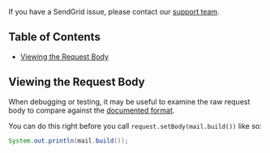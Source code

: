 If you have a SendGrid issue, please contact our [support team](https://support.sendgrid.com).

## Table of Contents

* [Viewing the Request Body](#request-body)

<a name="request-body"></a>
## Viewing the Request Body

When debugging or testing, it may be useful to examine the raw request body to compare against the [documented format](https://sendgrid.com/docs/API_Reference/api_v3.html).

You can do this right before you call `request.setBody(mail.build())` like so:

```java
System.out.println(mail.build());
```
